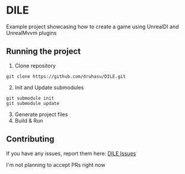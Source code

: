 # DILE
Example project showcasing how to create a game using UnrealDI and UnrealMvvm plugins

## Running the project
1. Clone repository
```
git clone https://github.com/druhasu/DILE.git
```  
2. Init and Update submodules
```
git submodule init
git submodule update
```
3. Generate project files
4. Build & Run

## Contributing
If you have any issues, report them here: [DILE Issues](https://github.com/druhasu/DILE/issues)

I'm not planning to accept PRs right now

